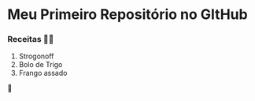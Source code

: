 # Meu Primeiro Repositório no GItHub

### Receitas :man_cook:

 1. Strogonoff
 2. Bolo de Trigo 
 3. Frango assado

 :wave:
